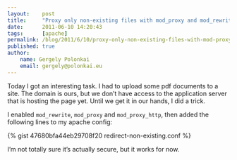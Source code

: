 ```yaml
---
layout:    post
title:     "Proxy only non-existing files with mod_proxy and mod_rewrite"
date:      2011-06-10 14:20:43
tags:      [apache]
permalink: /blog/2011/6/10/proxy-only-non-existing-files-with-mod-proxy-and-mod-rewrite
published: true
author:
    name: Gergely Polonkai
    email: gergely@polonkai.eu
---
```


Today I got an interesting task. I had to upload some pdf documents to a site.
The domain is ours, but we don’t have access to the application server that is
hosting the page yet. Until we get it in our hands, I did a trick.

I enabled `mod_rewrite`, `mod_proxy` and `mod_proxy_http`, then added the following
lines to my apache config:

{% gist 47680bfa44eb29708f20 redirect-non-existing.conf %}

I’m not totally sure it’s actually secure, but it works for now.
